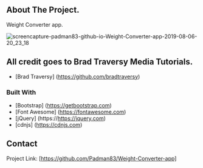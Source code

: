 ## About The Project.
Weight Converter app.

![screencapture-padman83-github-io-Weight-Converter-app-2019-08-06-20_23_18](https://user-images.githubusercontent.com/45048950/62540854-1d1e4a00-b88b-11e9-9001-876baea0b0c3.png)


## All credit goes to Brad Traversy Media Tutorials.
* [Brad Traversy] (https://github.com/bradtraversy)


### Built With 
* [Bootstrap] (https://getbootstrap.com)
* [Font Awesome] (https://fontawesome.com)
* [jQuery] (https://https://jquery.com)
* [cdnjs] (https://cdnjs.com)

## Contact 

Project Link: [https://github.com/Padman83/Weight-Converter-app]
